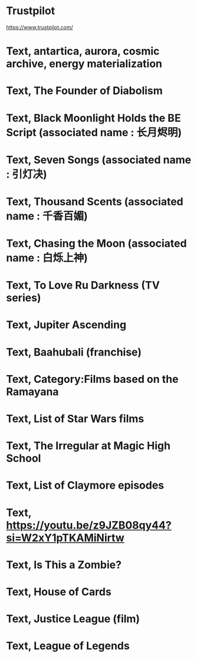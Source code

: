 # Trustpilot
https://www.trustpilot.com/

# Text, antartica, aurora, cosmic archive, energy materialization

# Text, The Founder of Diabolism
# Text, Black Moonlight Holds the BE Script (associated name : 长月烬明)
# Text, Seven Songs (associated name : 引灯决)
# Text, Thousand Scents (associated name : 千香百媚)
# Text, Chasing the Moon (associated name : 白烁上神)

# Text, To Love Ru Darkness (TV series)
# Text, Jupiter Ascending
# Text, Baahubali (franchise)
# Text, Category:Films based on the Ramayana

# Text, List of Star Wars films

# Text, The Irregular at Magic High School

# Text, List of Claymore episodes

# Text, https://youtu.be/z9JZB08qy44?si=W2xY1pTKAMiNirtw

# Text, Is This a Zombie?

# Text, House of Cards

# Text, Justice League (film)

# Text, League of Legends
